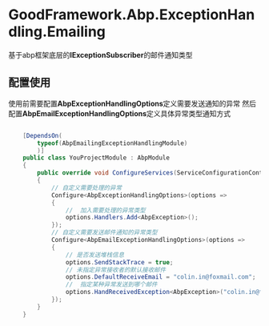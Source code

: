 # GoodFramework.Abp.ExceptionHandling.Emailing

基于abp框架底层的**IExceptionSubscriber**的邮件通知类型

## 配置使用

使用前需要配置**AbpExceptionHandlingOptions**定义需要发送通知的异常
然后配置**AbpEmailExceptionHandlingOptions**定义具体异常类型通知方式

```csharp

    [DependsOn(
        typeof(AbpEmailingExceptionHandlingModule)
        )]
    public class YouProjectModule : AbpModule
    {
        public override void ConfigureServices(ServiceConfigurationContext context)
        {
            // 自定义需要处理的异常
            Configure<AbpExceptionHandlingOptions>(options =>
            {
                //  加入需要处理的异常类型
                options.Handlers.Add<AbpException>();
            });
            // 自定义需要发送邮件通知的异常类型
            Configure<AbpEmailExceptionHandlingOptions>(options =>
            {
                // 是否发送堆栈信息
                options.SendStackTrace = true;
                // 未指定异常接收者的默认接收邮件
                options.DefaultReceiveEmail = "colin.in@foxmail.com";
                //  指定某种异常发送到哪个邮件
                options.HandReceivedException<AbpException>("colin.in@foxmail.com");
            });
        }
    }
```
